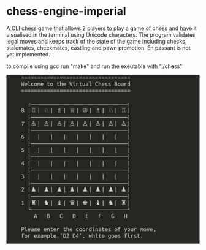 # chess-engine-imperial
A CLI chess game that allows 2 players to play a game of chess and have it visualised in the terminal using Unicode characters. The program validates legal moves and keeps track of the state of the game including checks, stalemates, checkmates, castling and pawn promotion. En passant is not yet implemented.

to complie using gcc run "make" and run the exeutable with "./chess"

![output](1.png)

